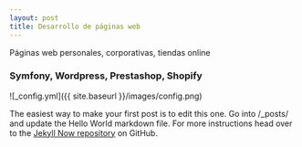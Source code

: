 ```yaml
---
layout: post
title: Desarrollo de páginas web
---
```


Páginas web personales, corporativas, tiendas online

### Symfony, Wordpress, Prestashop, Shopify 

![_config.yml]({{ site.baseurl }}/images/config.png)

The easiest way to make your first post is to edit this one. Go into /_posts/ and update the Hello World markdown file. For more instructions head over to the [Jekyll Now repository](https://github.com/barryclark/jekyll-now) on GitHub.
